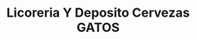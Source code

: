 ---
title: "Licoreria Y Deposito Cervezas GATOS"
url: /quito/licoreria-y-deposito-cervezas-gatos/
shop: bebidas
---
